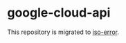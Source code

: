 # google-cloud-api

This repository is migrated to [iso-error](https://github.com/unional/iso-error/tree/main/packages/google-cloud-api).
